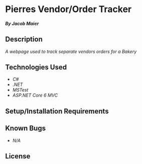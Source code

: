 # Pierres Vendor/Order Tracker

#### _By Jacob Maier_

## Description

 _A webpage used to track separate vendors orders for a Bakery_

## Technologies Used

* _C#_
* _.NET_
* _MSTest_
* _ASP.NET Core 6 MVC_

## Setup/Installation Requirements

## Known Bugs

* _N/A_

## License